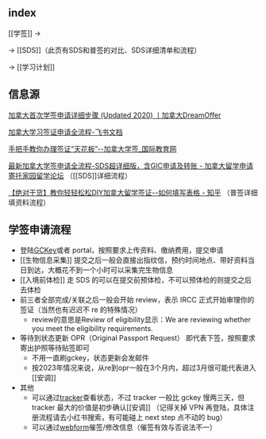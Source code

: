 
## index

[[学签]] ->

-> [[SDS]]（此页有SDS和普签的对比、SDS详细清单和流程）

-> [[学习计划]]

## 信息源 

[加拿大首次学签申请详细步骤 (Updated 2020) 丨加拿大DreamOffer](https://www.dreamoffer.ca/canada-study-abroad-resource/diy-candian-study-permit)

[加拿大学习签证申请全流程-飞书文档](https://gd7dcarg0g.feishu.cn/docx/LHngddyhMokSo3xD7sJcAYopn8e) 

[手把手教你办理签证“天花板”--加拿大学签_国际教育网](https://m.ieduchina.com/abroad/canada/202110/75054.html)

[最新加拿大学签申请全流程-SDS超详细版，含GIC申请及转账 - 加拿大留学申请 寄托家园留学论坛](https://bbs.gter.net/thread-2507913-1-1.html) （[[SDS]]详细流程）

[【绝对干货】教你轻轻松松DIY加拿大留学签证--如何填写表格 - 知乎](https://zhuanlan.zhihu.com/p/138125577) （普签详细填资料流程）


## 学签申请流程

- 登陆[GCKey](https://www.canada.ca/en/immigration-refugees-citizenship/services/application/account.html#need-help)或者 portal，按照要求上传资料、缴纳费用，提交申请
- [[生物信息采集]] 提交之后一般会直接出指纹信，预约时间地点、带好资料当日到达，大概花不到一个小时可以采集完生物信息
- [[入境前体检]] 走 SDS 的可以在提交前预体检，不可以预体检的则提交之后去体检
- 前三者全部完成/关联之后一般会开始 review，表示 IRCC 正式开始审理你的签证（当然也有迟迟不 re 的特殊情况）
	- review的意思是Review of eligibility显示：We are reviewing whether you meet the eligibility requirements.
- 等待到状态更新 OPR（Original Passport Request） 即代表下签，按照要求寄出护照等待贴签即可
	- 不用一直刷gckey，状态更新会发邮件
	- 按2023年情况来说，从re到opr一般在3个月内，超过3月很可能代表进入[[安调]]
- 其他
	- 可以通过[tracker](https://ircc-tracker-suivi.apps.cic.gc.ca/en/login)查看状态，不过 tracker 一般比 gckey 慢两三天，但 tracker 最大的价值是初步确认[[安调]] （记得关掉 VPN 再登陆，具体注册流程请去小红书搜索，有可能碰上 next step 点不动的 bug）
	- 可以通过[webform](https://secure.cic.gc.ca/enquiries-renseignements/canada-case-cas-eng.aspx)催签/修改信息（催签有效与否说法不一）